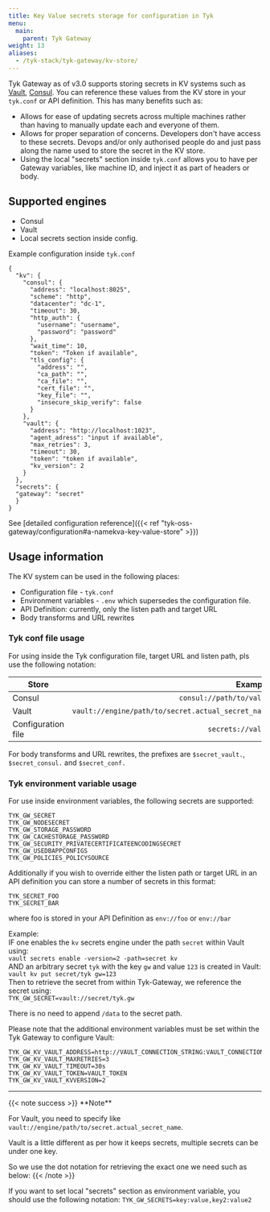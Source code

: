 ```yaml
---
title: Key Value secrets storage for configuration in Tyk
menu:
  main:
    parent: Tyk Gateway
weight: 13
aliases:
  - /tyk-stack/tyk-gateway/kv-store/
---
```


Tyk Gateway as of v3.0 supports storing secrets in KV systems such as [Vault](https://vaultproject.io), [Consul](https://consul.io). You can reference these values from the KV store in your `tyk.conf` or API definition.
This has many benefits such as:
- Allows for ease of updating secrets across multiple machines rather than
  having to manually update each and everyone of them.
- Allows for proper separation of concerns. Developers don't have access to
  these secrets. Devops and/or only authorised people do and just pass along the
  name used to store the secret in the KV store.
- Using the local "secrets" section inside `tyk.conf` allows you to have per Gateway variables, like machine ID, and inject it as part of headers or body.

## Supported engines

- Consul
- Vault
- Local secrets section inside config.

Example configuration inside `tyk.conf`

```
{
  "kv": {
    "consul": {
      "address": "localhost:8025",
      "scheme": "http",
      "datacenter": "dc-1",
      "timeout": 30,
      "http_auth": {
        "username": "username",
        "password": "password"
      },
      "wait_time": 10,
      "token": "Token if available",
      "tls_config": {
        "address": "",
        "ca_path": "",
        "ca_file": "",
        "cert_file": "",
        "key_file": "",
        "insecure_skip_verify": false
      }
    },
    "vault": {
      "address": "http://localhost:1023",
      "agent_adress": "input if available",
      "max_retries": 3,
      "timeout": 30,
      "token": "token if available",
      "kv_version": 2
    }
  },
  "secrets": {
  "gateway": "secret"
  }
}
```

See [detailed configuration reference]({{< ref "tyk-oss-gateway/configuration#a-namekva-key-value-store" >}})


## Usage information

The KV system can be used in the following places:

- Configuration file - `tyk.conf`
- Environment variables - `.env` which supersedes the configuration file. 
- API Definition: currently, only the listen path and target URL
- Body transforms and URL rewrites


### Tyk conf file usage
For using inside the Tyk configuration file, target URL and listen path, pls use the following notation:

| Store                           | Example|
| --------------------------------| -----:|
| Consul                          | `consul://path/to/value`                           |
| Vault                           | `vault://engine/path/to/secret.actual_secret_name` |
| Configuration file              | `secrets://value`                                  |

For body transforms and URL rewrites, the prefixes are `$secret_vault.`, `$secret_consul.` and `$secret_conf.`

### Tyk environment variable usage
For use inside environment variables, the following secrets are supported:
```
TYK_GW_SECRET
TYK_GW_NODESECRET
TYK_GW_STORAGE_PASSWORD
TYK_GW_CACHESTORAGE_PASSWORD
TYK_GW_SECURITY_PRIVATECERTIFICATEENCODINGSECRET
TYK_GW_USEDBAPPCONFIGS
TYK_GW_POLICIES_POLICYSOURCE
```

Additionally if you wish to override either the listen path or target URL in an API definition you can store a number of secrets in this format:

```
TYK_SECRET_FOO
TYK_SECRET_BAR
```

where foo is stored in your API Definition as `env://foo` or `env://bar`

Example:  
IF one enables the `kv` secrets engine under the path `secret` within Vault using:  
`vault secrets enable -version=2 -path=secret kv`  
AND an arbitrary secret `tyk` with the key `gw` and value `123` is created in Vault:  
`vault kv put secret/tyk gw=123`  
Then to retrieve the secret from within Tyk-Gateway, we reference the secret using:  
`TYK_GW_SECRET=vault://secret/tyk.gw`  

There is no need to append `/data` to the secret path.

Please note that the additional environment variables must be set within the Tyk Gateway to configure Vault:
```shell
TYK_GW_KV_VAULT_ADDRESS=http://VAULT_CONNECTION_STRING:VAULT_CONNECTION_PORT
TYK_GW_KV_VAULT_MAXRETRIES=3
TYK_GW_KV_VAULT_TIMEOUT=30s
TYK_GW_KV_VAULT_TOKEN=VAULT_TOKEN
TYK_GW_KV_VAULT_KVVERSION=2
```

<hr>
{{< note success >}}
**Note**  

For Vault, you need to specify like
``vault://engine/path/to/secret.actual_secret_name``.

Vault is a little different as per how it keeps secrets, multiple secrets can be under
one key.

So we use the dot notation for retrieving the exact one we need such as
below:
{{< /note >}}


If you want to set local "secrets" section as environment variable, you should use the following notation:
`TYK_GW_SECRETS=key:value,key2:value2`
